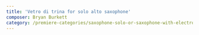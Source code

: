```yaml
---
title: 'Vetro di trina for solo alto saxophone'
composer: Bryan Burkett
category: /premiere-categories/saxophone-solo-or-saxophone-with-electronics-piano-or-orchestra
---
```

